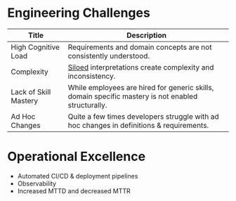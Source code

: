 # Engineering Challenges

| Title                 | Description                                                                                                                  |
|-----------------------|------------------------------------------------------------------------------------------------------------------------------|
| High Cognitive Load   | Requirements and domain concepts are not consistently understood.                                                            |
| Complexity            | [Siloed](https://dictionary.cambridge.org/us/dictionary/english/siloed) interpretations create complexity and inconsistency. |
| Lack of Skill Mastery | While employees are hired for generic skills, domain specific mastery is not enabled structurally.                           |
| Ad Hoc Changes        | Quite a few times developers struggle with ad hoc changes in definitions & requirements.                                     |

# Operational Excellence
- Automated CI/CD & deployment pipelines
- Observability
- Increased MTTD and decreased MTTR
